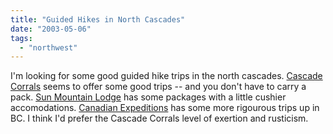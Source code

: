 ```yaml
---
title: "Guided Hikes in North Cascades"
date: "2003-05-06"
tags: 
  - "northwest"
---
```


I'm looking for some good guided hike trips in the north cascades. [Cascade Corrals](http://www.courtneycountry.com/hike.html) seems to offer some good trips -- and you don't have to carry a pack. [Sun Mountain Lodge](http://www.sunmountainlodge.com/summer.html) has some packages with a little cushier accomodations. [Canadian Expeditions](http://www.canadian-expeditions.com/welcomeframe.html) has some more rigourous trips up in BC. I think I'd prefer the Cascade Corrals level of exertion and rusticism.
